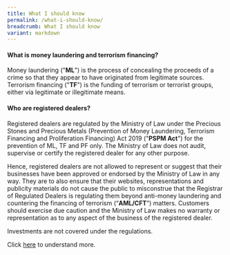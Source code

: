 ```yaml
---
title: What I should know
permalink: /what-i-should-know/
breadcrumb: What I should know
variant: markdown
---
```

#### What is money laundering and terrorism financing?
Money laundering ("**ML**") is the process of concealing the proceeds of a crime so that they appear to have originated from legitimate sources. Terrorism financing ("**TF**") is the funding of terrorism or terrorist groups, either via legitimate or illegitimate means.

#### Who are registered dealers?
Registered dealers are regulated by the Ministry of Law under the Precious Stones and Precious Metals (Prevention of Money Laundering, Terrorism Financing and Proliferation Financing) Act 2019 ("**PSPM Act**") for the prevention of ML, TF and PF only. The Ministry of Law does not audit, supervise or certify the registered dealer for any other purpose. 

Hence, registered dealers are not allowed to represent or suggest that their businesses have been approved or endorsed by the Ministry of Law in any way. They are to also ensure that their websites, representations and publicity materials do not cause the public to misconstrue that the Registrar of Regulated Dealers is regulating them beyond anti-money laundering and countering the financing of terrorism (“**AML/CFT**”) matters. Customers should exercise due caution and the Ministry of Law makes no warranty or representation as to any aspect of the business of the registered dealer. 

Investments are not covered under the regulations. 

Click [here](/regulation-coverage/) to understand more.